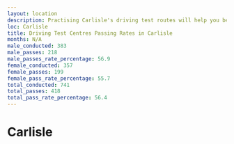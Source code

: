 ```yaml
---
layout: location
description: Practising Carlisle's driving test routes will help you become more confident in your gear-changing abilities.
loc: Carlisle
title: Driving Test Centres Passing Rates in Carlisle
months: N/A
male_conducted: 383
male_passes: 218
male_passes_rate_percentage: 56.9
female_conducted: 357
female_passes: 199
female_pass_rate_percentage: 55.7
total_conducted: 741
total_passes: 418
total_pass_rate_percentage: 56.4
---
```


# Carlisle
